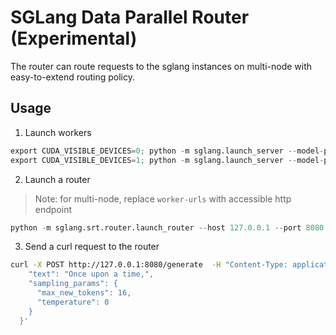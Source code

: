 # SGLang Data Parallel Router (Experimental)

The router can route requests to the sglang instances on multi-node with easy-to-extend routing policy.

## Usage

1. Launch workers

```python
export CUDA_VISIBLE_DEVICES=0; python -m sglang.launch_server --model-path meta-llama/Meta-Llama-3.1-8B-Instruct --host 127.0.0.1 --port 9000
export CUDA_VISIBLE_DEVICES=1; python -m sglang.launch_server --model-path meta-llama/Meta-Llama-3.1-8B-Instruct --host 127.0.0.1 --port 9002
```

2. Launch a router

> Note: for multi-node, replace `worker-urls` with accessible http endpoint

```python
python -m sglang.srt.router.launch_router --host 127.0.0.1 --port 8080 --policy round_robin --worker-urls http://127.0.0.1:9000 http://127.0.0.1:9002
```

3. Send a curl request to the router

```bash
curl -X POST http://127.0.0.1:8080/generate  -H "Content-Type: application/json" -d '{
    "text": "Once upon a time,",
    "sampling_params": {
      "max_new_tokens": 16,
      "temperature": 0
    }
  }'
```

